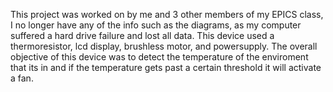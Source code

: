 This project was worked on by me and 3 other members of my EPICS class, I no longer have any of the info such as the diagrams, as my computer suffered a hard drive failure and lost all data. This device used a thermoresistor, lcd display, brushless motor, and powersupply. The overall objective of this device was to detect the temperature of the enviroment that its in and if the temperature gets past a certain threshold it will activate a fan.
